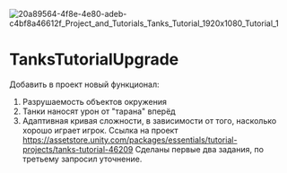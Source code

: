 ![20a89564-4f8e-4e80-adeb-c4bf8a46612f_Project_and_Tutorials_Tanks_Tutorial_1920x1080_Tutorial_1](https://user-images.githubusercontent.com/11972395/126491859-90114278-bd78-4973-b4c4-ceb4ffea7bd5.jpg)
# TanksTutorialUpgrade
Добавить в проект новый функционал: 
1. Разрушаемость объектов окружения 
2. Танки наносят урон от "тарана" вперёд 
3. Адаптивная кривая сложности, в зависимости от того, насколько хорошо играет игрок. 
Ссылка на проект https://assetstore.unity.com/packages/essentials/tutorial-projects/tanks-tutorial-46209
Сделаны первые два задания, по третьему запросил уточнение.
